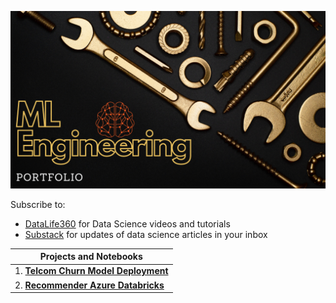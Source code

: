 ![Logo](https://github.com/mattblasa/ML_Engineering/blob/main/images/main.png)


Subscribe to:
- [DataLife360](https://www.youtube.com/@datalife360) for Data Science videos and tutorials 
- [Substack](https://datalife360.substack.com/) for updates of data science articles in your inbox


| Projects and Notebooks |
| ---------------------- |
| 1. [**Telcom Churn Model Deployment**](https://github.com) |
| 2. [**Recommender Azure Databricks**](https://github.com/) |
